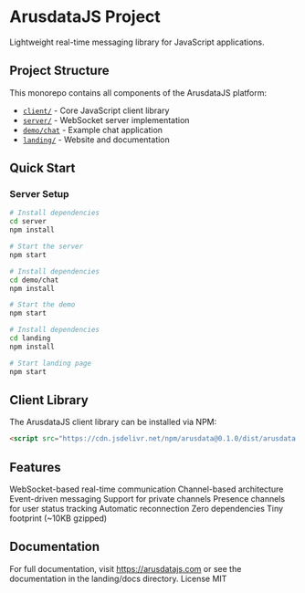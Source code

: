 # ArusdataJS Project

Lightweight real-time messaging library for JavaScript applications.

## Project Structure

This monorepo contains all components of the ArusdataJS platform:

- [`client/`](./client) - Core JavaScript client library
- [`server/`](./server) - WebSocket server implementation
- [`demo/chat`](./demo/chat) - Example chat application
- [`landing/`](./landing) - Website and documentation

## Quick Start

### Server Setup

```bash
# Install dependencies
cd server
npm install

# Start the server
npm start

# Install dependencies
cd demo/chat
npm install

# Start the demo
npm start

# Install dependencies
cd landing
npm install

# Start landing page
npm start
```

## Client Library
The ArusdataJS client library can be installed via NPM:

```html
<script src="https://cdn.jsdelivr.net/npm/arusdata@0.1.0/dist/arusdata.min.js"></script>
```

## Features

WebSocket-based real-time communication
Channel-based architecture
Event-driven messaging
Support for private channels
Presence channels for user status tracking
Automatic reconnection
Zero dependencies
Tiny footprint (~10KB gzipped)

## Documentation
For full documentation, visit https://arusdatajs.com or see the documentation in the landing/docs directory.
License
MIT